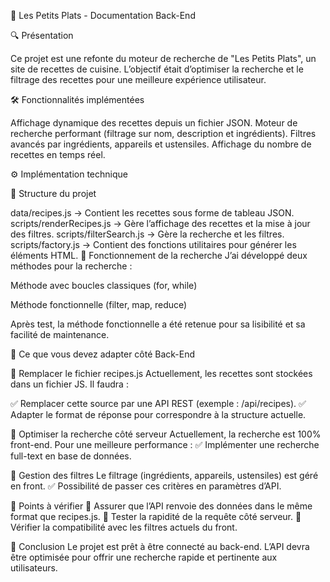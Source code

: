 📌 Les Petits Plats - Documentation Back-End

🔍 Présentation

Ce projet est une refonte du moteur de recherche de "Les Petits Plats", un site de recettes de cuisine. L’objectif était d’optimiser la recherche et le filtrage des recettes pour une meilleure expérience utilisateur.

🛠️ Fonctionnalités implémentées

Affichage dynamique des recettes depuis un fichier JSON.
Moteur de recherche performant (filtrage sur nom, description et ingrédients).
Filtres avancés par ingrédients, appareils et ustensiles.
Affichage du nombre de recettes en temps réel.


⚙️ Implémentation technique

🔹 Structure du projet

data/recipes.js → Contient les recettes sous forme de tableau JSON.
scripts/renderRecipes.js → Gère l’affichage des recettes et la mise à jour des filtres.
scripts/filterSearch.js → Gère la recherche et les filtres.
scripts/factory.js → Contient des fonctions utilitaires pour générer les éléments HTML.
🔹 Fonctionnement de la recherche
J’ai développé deux méthodes pour la recherche :

Méthode avec boucles classiques (for, while)

Méthode fonctionnelle (filter, map, reduce)

Après test, la méthode fonctionnelle a été retenue pour sa lisibilité et sa facilité de maintenance.

📂 Ce que vous devez adapter côté Back-End

🔹 Remplacer le fichier recipes.js
Actuellement, les recettes sont stockées dans un fichier JS. Il faudra : 

✅ Remplacer cette source par une API REST (exemple : /api/recipes).
✅ Adapter le format de réponse pour correspondre à la structure actuelle.

🔹 Optimiser la recherche côté serveur
Actuellement, la recherche est 100% front-end. Pour une meilleure performance :
✅ Implémenter une recherche full-text en base de données.

🔹 Gestion des filtres
Le filtrage (ingrédients, appareils, ustensiles) est géré en front.
✅ Possibilité de passer ces critères en paramètres d’API.

📌 Points à vérifier
🔎 Assurer que l’API renvoie des données dans le même format que recipes.js.
🔎 Tester la rapidité de la requête côté serveur.
🔎 Vérifier la compatibilité avec les filtres actuels du front.

🚀 Conclusion
Le projet est prêt à être connecté au back-end. L’API devra être optimisée pour offrir une recherche rapide et pertinente aux utilisateurs.

